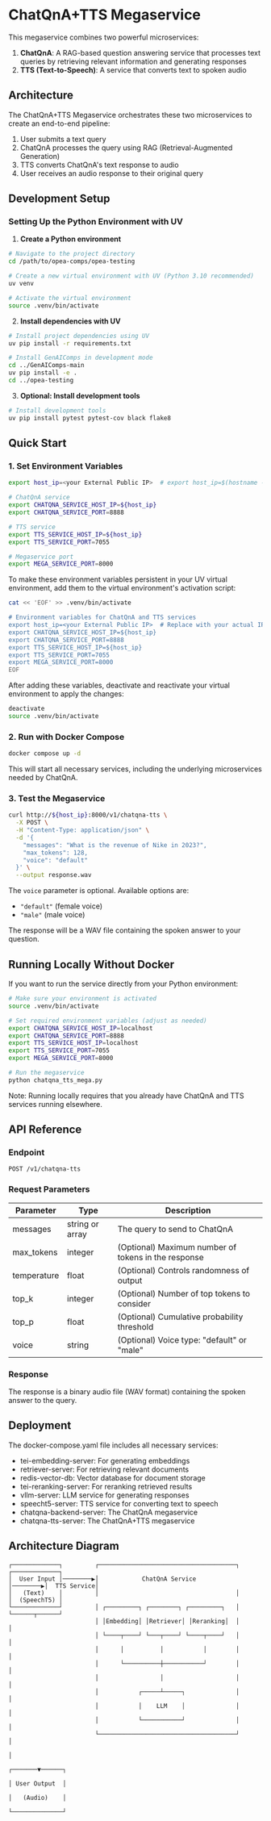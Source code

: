 # ChatQnA+TTS Megaservice

This megaservice combines two powerful microservices:
1. **ChatQnA**: A RAG-based question answering service that processes text queries by retrieving relevant information and generating responses
2. **TTS (Text-to-Speech)**: A service that converts text to spoken audio

## Architecture

The ChatQnA+TTS Megaservice orchestrates these two microservices to create an end-to-end pipeline:
1. User submits a text query
2. ChatQnA processes the query using RAG (Retrieval-Augmented Generation)
3. TTS converts ChatQnA's text response to audio
4. User receives an audio response to their original query

## Development Setup

### Setting Up the Python Environment with UV

1. **Create a Python environment**

```bash
# Navigate to the project directory
cd /path/to/opea-comps/opea-testing

# Create a new virtual environment with UV (Python 3.10 recommended)
uv venv

# Activate the virtual environment
source .venv/bin/activate
```

2. **Install dependencies with UV**

```bash
# Install project dependencies using UV
uv pip install -r requirements.txt

# Install GenAIComps in development mode
cd ../GenAIComps-main
uv pip install -e .
cd ../opea-testing
```

3. **Optional: Install development tools**

```bash
# Install development tools
uv pip install pytest pytest-cov black flake8
```

## Quick Start

### 1. Set Environment Variables

```bash
export host_ip=<your External Public IP>  # export host_ip=$(hostname -I | awk '{print $1}')

# ChatQnA service
export CHATQNA_SERVICE_HOST_IP=${host_ip}
export CHATQNA_SERVICE_PORT=8888

# TTS service
export TTS_SERVICE_HOST_IP=${host_ip}
export TTS_SERVICE_PORT=7055

# Megaservice port
export MEGA_SERVICE_PORT=8000
```

To make these environment variables persistent in your UV virtual environment, add them to the virtual environment's activation script:

```bash
cat << 'EOF' >> .venv/bin/activate

# Environment variables for ChatQnA and TTS services
export host_ip=<your External Public IP>  # Replace with your actual IP
export CHATQNA_SERVICE_HOST_IP=${host_ip}
export CHATQNA_SERVICE_PORT=8888
export TTS_SERVICE_HOST_IP=${host_ip}
export TTS_SERVICE_PORT=7055
export MEGA_SERVICE_PORT=8000
EOF
```

After adding these variables, deactivate and reactivate your virtual environment to apply the changes:
```bash
deactivate
source .venv/bin/activate
```

### 2. Run with Docker Compose

```bash
docker compose up -d
```

This will start all necessary services, including the underlying microservices needed by ChatQnA.

### 3. Test the Megaservice

```bash
curl http://${host_ip}:8000/v1/chatqna-tts \
  -X POST \
  -H "Content-Type: application/json" \
  -d '{
    "messages": "What is the revenue of Nike in 2023?",
    "max_tokens": 128,
    "voice": "default"
  }' \
  --output response.wav
```

The `voice` parameter is optional. Available options are:
- `"default"` (female voice)
- `"male"` (male voice)

The response will be a WAV file containing the spoken answer to your question.

## Running Locally Without Docker

If you want to run the service directly from your Python environment:

```bash
# Make sure your environment is activated
source .venv/bin/activate

# Set required environment variables (adjust as needed)
export CHATQNA_SERVICE_HOST_IP=localhost
export CHATQNA_SERVICE_PORT=8888
export TTS_SERVICE_HOST_IP=localhost
export TTS_SERVICE_PORT=7055
export MEGA_SERVICE_PORT=8000

# Run the megaservice
python chatqna_tts_mega.py
```

Note: Running locally requires that you already have ChatQnA and TTS services running elsewhere.

## API Reference

### Endpoint

`POST /v1/chatqna-tts`

### Request Parameters

| Parameter | Type | Description |
|-----------|------|-------------|
| messages | string or array | The query to send to ChatQnA |
| max_tokens | integer | (Optional) Maximum number of tokens in the response |
| temperature | float | (Optional) Controls randomness of output |
| top_k | integer | (Optional) Number of top tokens to consider |
| top_p | float | (Optional) Cumulative probability threshold |
| voice | string | (Optional) Voice type: "default" or "male" |

### Response

The response is a binary audio file (WAV format) containing the spoken answer to the query.

## Deployment

The docker-compose.yaml file includes all necessary services:
- tei-embedding-server: For generating embeddings
- retriever-server: For retrieving relevant documents
- redis-vector-db: Vector database for document storage
- tei-reranking-server: For reranking retrieved results
- vllm-server: LLM service for generating responses
- speecht5-server: TTS service for converting text to speech
- chatqna-backend-server: The ChatQnA megaservice
- chatqna-tts-server: The ChatQnA+TTS megaservice

## Architecture Diagram

```
┌─────────────┐         ┌──────────────────────────────────────┐         ┌─────────────┐
│  User Input │────────▶│            ChatQnA Service           │────────▶│  TTS Service│
│   (Text)    │         │                                      │         │  (SpeechT5) │
└─────────────┘         │ ┌─────────┐ ┌────────┐ ┌─────────┐   │         └──────┬──────┘
                        │ │Embedding│ │Retriever│ │Reranking│  │                │
                        │ └────┬────┘ └───┬────┘ └────┬────┘   │                │
                        │      │          │           │        │                │
                        │      └──────────┼───────────┘        │                │
                        │                 │                    │                │
                        │           ┌─────┴─────┐              │                │
                        │           │    LLM    │              │                │
                        │           └───────────┘              │                │
                        └──────────────────────────────────────┘                │
                                                                                │
                                                                        ┌───────▼──────┐
                                                                        │ User Output  │
                                                                        │   (Audio)    │
                                                                        └──────────────┘
```